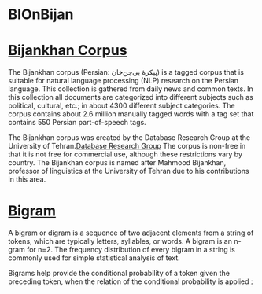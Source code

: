 # BIOnBijan
# [Bijankhan Corpus](https://en.wikipedia.org/wiki/Bijankhan_Corpus)
The Bijankhan corpus (Persian: پیکرهٔ بی‌جن‌خان‎) is a tagged corpus that is suitable for natural language processing (NLP) research on the Persian language. This collection is gathered from daily news and common texts. In this collection all documents are categorized into different subjects such as political, cultural, etc.; in about 4300 different subject categories. The corpus contains about 2.6 million manually tagged words with a tag set that contains 550 Persian part-of-speech tags.

The Bijankhan corpus was created by the Database Research Group at the University of Tehran.[Database Research Group](https://dbrg.ut.ac.ir/) The corpus is non-free in that it is not free for commercial use, although these restrictions vary by country. The Bijankhan corpus is named after Mahmood Bijankhan, professor of linguistics at the University of Tehran due to his contributions in this area.

# [Bigram](https://en.wikipedia.org/wiki/Bigram)
A bigram or digram is a sequence of two adjacent elements from a string of tokens, which are typically letters, syllables, or words. A bigram is an n-gram for n=2. The frequency distribution of every bigram in a string is commonly used for simple statistical analysis of text.

Bigrams help provide the conditional probability of a token given the preceding token, when the relation of the conditional probability is applied
[:](https://wikimedia.org/api/rest_v1/media/math/render/svg/f6f4c65574a1d05f21f5be89e01ee27afe2c03e6)

